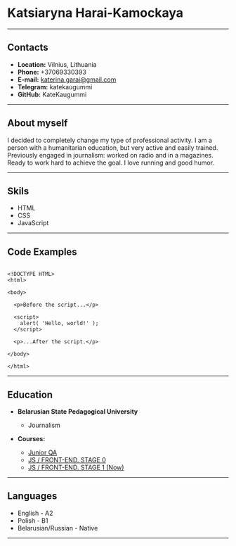 # Katsiaryna Harai-Kamockaya

*****

## Contacts

* **Location:** Vilnius, Lithuania
* **Phone:** +37069330393
* **E-mail:** katerina.garai@gmail.com
* **Telegram:** katekaugummi
* **GitHub:** KateKaugummi

*****

## About myself

I decided to completely change my type of professional activity. I am a person with a humanitarian education, but very active and easily trained. Previously engaged in journalism: worked on radio and in a magazines. Ready to work hard to achieve the goal. I love running and good humor.

*****

## Skils

* HTML
* CSS
* JavaScript

*****

## Code Examples

~~~

<!DOCTYPE HTML>
<html>

<body>

  <p>Before the script...</p>

  <script>
    alert( 'Hello, world!' );
  </script>

  <p>...After the script.</p>

</body>

</html>
~~~

*****

## Education

* **Belarusian State Pedagogical University**
    * Journalism
    
* **Courses:**
    * [Junior QA](https://belhard.academy/testing "Junior QA")
    * [JS / FRONT-END. STAGE 0](https://rs.school/js-stage0/ "JS / FRONT-END")
    * [JS / FRONT-END. STAGE 1 (Now)](https://wearecommunity.io/events/js-intro-rss-2022q3 "JS / FRONT-END")

****

## Languages

* English - A2
* Polish - B1
* Belarusian/Russian - Native

*****